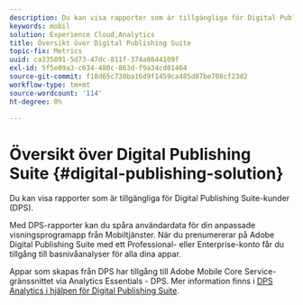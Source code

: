 ```yaml
---
description: Du kan visa rapporter som är tillgängliga för Digital Publishing Suite-kunder (DPS).
keywords: mobil
solution: Experience Cloud,Analytics
title: Översikt över Digital Publishing Suite
topic-fix: Metrics
uuid: ca335891-5d73-47dc-811f-374a0844109f
exl-id: 5f5e09a3-c634-480c-863d-f9a34cd01464
source-git-commit: f18d65c738ba16d9f1459ca485d87be708cf23d2
workflow-type: tm+mt
source-wordcount: '114'
ht-degree: 0%

---
```


# Översikt över Digital Publishing Suite {#digital-publishing-solution}

Du kan visa rapporter som är tillgängliga för Digital Publishing Suite-kunder (DPS).

Med DPS-rapporter kan du spåra användardata för din anpassade visningsprogramapp från Mobiltjänster. När du prenumererar på Adobe Digital Publishing Suite med ett Professional- eller Enterprise-konto får du tillgång till basnivåanalyser för alla dina appar.

Appar som skapas från DPS har tillgång till Adobe Mobile Core Service-gränssnittet via Analytics Essentials - DPS. Mer information finns i [DPS Analytics i hjälpen för Digital Publishing Suite](https://helpx.adobe.com/digital-publishing-suite/help/omniture-analytics.html).
